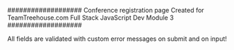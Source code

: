 ###################
Conference registration page
Created for TeamTreehouse.com Full Stack JavaScript Dev Module 3
###################

All fields are validated with custom error messages on submit and on input!